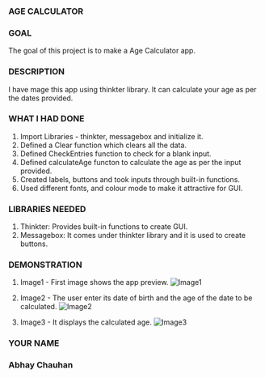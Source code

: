 ### AGE CALCULATOR

### GOAL

The goal of this project is to make a Age Calculator app.

### DESCRIPTION

I have mage this app using thinkter library. It can calculate your age as per the dates provided.

### WHAT I HAD DONE

1. Import Libraries - thinkter, messagebox and initialize it.
2. Defined a Clear function which clears all the data.
3. Defined CheckEntries function to check for a blank input.
4. Defined calculateAge functon to calculate the age as per the input provided.
5. Created labels, buttons and took inputs through built-in functions.
6. Used different fonts, and colour mode to make it attractive for GUI.

### LIBRARIES NEEDED

1. Thinkter: Provides built-in functions to create GUI.
2. Messagebox: It comes under thinkter library and it is used to create buttons.

### DEMONSTRATION

1. Image1 - First image shows the app preview.
![Image1](https://github.com/Abhay04ch/Play-With-Python/blob/main/Age%20Calculator/Images/Image1.jpg)

2. Image2 - The user enter its date of birth and the age of the date to be calculated.
![Image2](https://github.com/Abhay04ch/Play-With-Python/blob/main/Age%20Calculator/Images/Image2.jpg)

3. Image3 - It displays the calculated age.
![Image3](https://github.com/Abhay04ch/Play-With-Python/blob/main/Age%20Calculator/Images/Image3.jpg)


### YOUR NAME

### Abhay Chauhan




